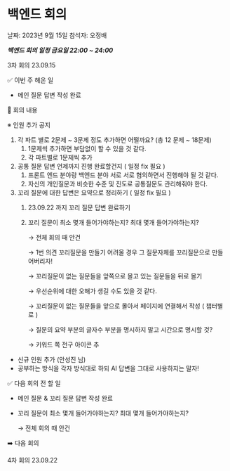 # 백엔드 회의

날짜: 2023년 9월 15일
참석자: 오정배

***백엔드 회의 일정 금요일 22:00 ~ 24:00***

3차 회의 23.09.15

✅ 이번 주 해온 일

- 메인 질문 답변 작성 완료

📃 회의 내용

※ 인원 추가 공지

1. 각 파트 별로 2문제 ~ 3문제 정도 추가하면 어떨까요? (총 12 문제 ~ 18문제) 
    1. 1문제씩 추가하면 부담없이 할 수 있을 것 같다.
    2. 각 파트별로 1문제씩 추가
2. 공통 질문 답변 언제까지 진행 완료할건지 ( 일정 fix 필요 ) 
    1. 프론트 엔드 분야랑 백엔드 분야 서로 서로 협의하면서 진행해야 될 것 같다.
    2. 자신의 개인질문과 비슷한 수준 및 진도로 공통질문도 관리해줘야 한다.
3. 꼬리 질문에 대한 답변은 요약으로 정리하기 ( 일정 fix 필요 )
    1. 23.09.22 까지 꼬리 질문 답변 완료하기
    2. 꼬리 질문이 최소 몇개 들어가야하는지? 최대 몇개 들어가야하는지? 
        
        → 전체 회의 때 안건
        
        → 1번 의견 꼬리질문을 만들기 어려울 경우 그 질문자체를 꼬리질문으로 만들어버리자!
        
        → 꼬리질문이 없는 질문들을 앞쪽으로 몰고 있는 질문들을 뒤로 몰기
        
        → 우선순위에 대한 오해가 생길 수도 있을 것 같다.
        
        → 꼬리질문이 없는 질문들을 앞으로 몰아서 페이지에 연결해서 작성 ( 챕터별로 )
        
        → 질문의 요약 부분의 글자수 부분을 명시하지 말고 시간으로 명시할 것?
        
        → 키워드 쪽 전구 아이콘 추
        

- 신규 인원 추가 (안성진 님)
- 공부하는 방식을 각자 방식대로 하되 AI 답변을 그대로 사용하지는 말자!

✅ 다음 회의 전 할 일

- 메인 질문 & 꼬리 질문 답변 작성 완료
- 꼬리 질문이 최소 몇개 들어가야하는지? 최대 몇개 들어가야하는지?
    
    → 전체 회의 때 안건
    

➡️ 다음 회의

4차 회의 23.09.22